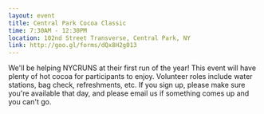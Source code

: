 ```yaml
---
layout: event
title: Central Park Cocoa Classic
time: 7:30AM - 12:30PM
location: 102nd Street Transverse, Central Park, NY
link: http://goo.gl/forms/dQx8H2g013
---
```

We'll be helping NYCRUNS at their first run of the year! This event will have plenty of hot cocoa for participants to enjoy. Volunteer roles include water stations, bag check, refreshments, etc. If you sign up, please make sure you're available that day, and please email us if something comes up and you can't go.

